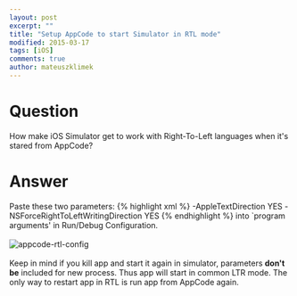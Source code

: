 ```yaml
---
layout: post
excerpt: ""
title: "Setup AppCode to start Simulator in RTL mode"
modified: 2015-03-17
tags: [iOS]
comments: true
author: mateuszklimek
---
```

# Question
How make iOS Simulator get to work with Right-To-Left languages when it's stared from AppCode?
# Answer
Paste these two parameters:
{% highlight xml %}
-AppleTextDirection YES 
-NSForceRightToLeftWritingDirection YES
{% endhighlight %}
into `program arguments' in Run/Debug Configuration.
<br/><br/>
![appcode-rtl-config]({{site.url}}/images/appcode-rtl-config.png)
<br/><br/>
Keep in mind if you kill app and start it again in simulator, parameters **don't be** included for new process. Thus app will start in common LTR mode.
The only way to restart app in RTL is run app from AppCode again.



